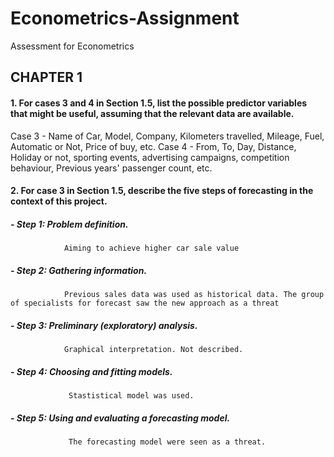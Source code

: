# Econometrics-Assignment
Assessment for Econometrics

## CHAPTER 1

#### 1. For cases 3 and 4 in Section 1.5, list the possible predictor variables that might be useful, assuming that the relevant data are available.

Case 3 - Name of Car, Model, Company, Kilometers travelled, Mileage, Fuel, Automatic or Not, Price of buy, etc.
Case 4 - From, To, Day, Distance, Holiday or not,  sporting events, advertising campaigns, competition behaviour, Previous years' passenger count, etc.

#### 2. For case 3 in Section 1.5, describe the five steps of forecasting in the context of this project.

#####  - Step 1: Problem definition.
                Aiming to achieve higher car sale value

#####  - Step 2: Gathering information.
                Previous sales data was used as historical data. The group of specialists for forecast saw the new approach as a threat
                
#####  - Step 3: Preliminary (exploratory) analysis.
                Graphical interpretation. Not described.
                
#####  - Step 4: Choosing and fitting models.
                 Stastistical model was used.
                 
#####  - Step 5: Using and evaluating a forecasting model.
                 The forecasting model were seen as a threat.
